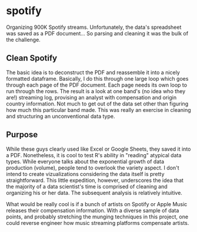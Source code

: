 # spotify
Organizing 900K Spotify streams.  Unfortunately, the data's spreadsheet was saved as a PDF document... So parsing and cleaning it was the bulk of the challenge.

## Clean Spotify
The basic idea is to deconstruct the PDF and reassemble it into a nicely formatted dataframe.  Basically, I do this through one large loop which goes through each page of the PDF document.  Each page needs its own loop to run through the rows.  The result is a look at one band's (no idea who they are!) streaming log, provising an analyst with compensation and origin country information.  Not much to get out of the data set other than figuring how much this particular band made.  This was really an exercise in cleaning and structuring an unconventional data type.

## Purpose
While these guys clearly used like Excel or Google Sheets, they saved it into a PDF.  Nonetheless, it is cool to test R's ability in "reading" atypical data types.  While everyone talks about the exponential growth of data production (volume), people tend to overlook the variety aspect.  I don't intend to create vizualizations considering the data itself is pretty straightforward.  This little expedition, however, underscores the idea that the majority of a data scientist's time is comprised of cleaning and organizing his or her data.  The subsequent analysis is relatively intuitive.

What would be really cool is if a bunch of artists on Spotify or Apple Music releases their compensation information.  With a diverse sample of data points, and probably stretching the munging techniques in this project, one could reverse engineer how music streaming platforms compensate artists.
